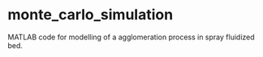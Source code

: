 # monte_carlo_simulation
MATLAB code for modelling of a agglomeration process in spray fluidized bed.
